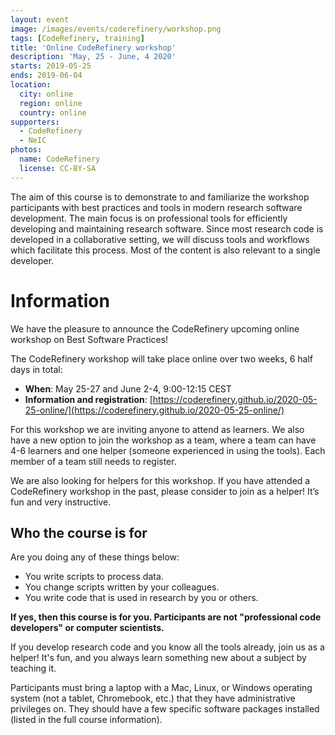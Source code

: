 ```yaml
---
layout: event
image: /images/events/coderefinery/workshop.png
tags: [CodeRefinery, training]
title: 'Online CodeRefinery workshop'
description: 'May, 25 - June, 4 2020'
starts: 2019-05-25
ends: 2019-06-04
location:
  city: online
  region: online
  country: online
supporters:
  - CodeRefinery
  - NeIC
photos:
  name: CodeRefinery
  license: CC-BY-SA
---
```


The aim of this course is to demonstrate to and familiarize the workshop participants with best practices and tools in modern research software development. The main focus is on professional tools for efficiently developing and maintaining research software. Since most research code is developed in a collaborative setting, we will discuss tools and workflows which facilitate this process. Most of the content is also relevant to a single developer.

# Information

We have the pleasure to announce the CodeRefinery upcoming online workshop on Best Software Practices!

The CodeRefinery workshop will take place online over two weeks, 6 half days in total:

- **When**: May 25-27 and June 2-4, 9:00-12:15 CEST
- **Information and registration**: [https://coderefinery.github.io/2020-05-25-online/](https://coderefinery.github.io/2020-05-25-online/) 

For this workshop we are inviting anyone to attend as learners. 
We also have a new option to join the workshop as a team, where a team can have 4-6 learners and one helper (someone experienced in using the tools). Each member of a team still needs to register.

We are also looking for helpers for this workshop. If you have attended a CodeRefinery workshop in the past, please consider to join as a helper! It’s fun and very instructive.

## Who the course is for

Are you doing any of these things below:

- You write scripts to process data.
- You change scripts written by your colleagues.
- You write code that is used in research by you or others.

**If yes, then this course is for you. Participants are not "professional code developers" or computer scientists.**

If you develop research code and you know all the tools already, join us as a helper! It's fun, and you always learn something new about a subject by teaching it.

Participants must bring a laptop with a Mac, Linux, or Windows operating system (not a tablet, Chromebook, etc.) that they have administrative privileges on. They should have a few specific software packages installed (listed in the full course information).

